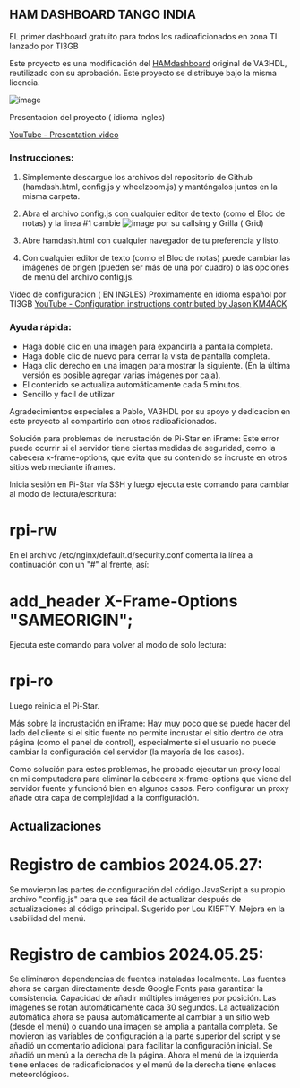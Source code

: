  ## HAM DASHBOARD TANGO INDIA

EL primer dashboard gratuito  para todos los radioaficionados en zona TI lanzado por TI3GB

Este proyecto es una modificación del [HAMdashboard](https://github.com/VA3HDL/hamdashboard) original de VA3HDL, reutilizado con su aprobación.  Este proyecto se distribuye bajo la misma licencia.


![image](https://github.com/gregbartels/HAMdashboard-Tango-India/assets/78452640/60b7dc0c-89b4-4f51-8ae3-883bb6c6c0f6)



Presentacion del proyecto ( idioma ingles) 

[YouTube - Presentation video](https://www.youtube.com/watch?v=sIdqMQTGNSc)


### Instrucciones:
1. Simplemente descargue los archivos del repositorio de Github (hamdash.html, config.js y wheelzoom.js) y manténgalos juntos en la misma carpeta.
2.  Abra el archivo config.js con cualquier editor de texto (como el Bloc de notas) y la linea #1 cambie ![image](https://github.com/gregbartels/HAMdashboard-Tango-India/assets/78452640/e3a66b72-882f-47bd-ba10-68f52b718379) por su callsing y Grilla ( Grid)

3. Abre hamdash.html con cualquier navegador de tu preferencia y listo.
4. Con cualquier editor de texto (como el Bloc de notas) puede cambiar las imágenes de origen (pueden ser más de una por cuadro) o las opciones de menú del archivo config.js.


Video de configuracion ( EN INGLES) Proximamente en idioma español por  TI3GB
[YouTube - Configuration instructions contributed by Jason KM4ACK](https://youtu.be/9ZZXg60tN-o)

### Ayuda rápida:
* Haga doble clic en una imagen para expandirla a pantalla completa.
* Haga doble clic de nuevo para cerrar la vista de pantalla completa.
* Haga clic derecho en una imagen para mostrar la siguiente. (En la última versión es posible agregar varias imágenes por caja).
* El contenido se actualiza automáticamente cada 5 minutos.
* Sencillo y facil de utilizar

Agradecimientos especiales a Pablo, VA3HDL por su apoyo y dedicacion en este proyecto al compartirlo con otros radioaficionados.

Solución para problemas de incrustación de Pi-Star en iFrame:
Este error puede ocurrir si el servidor tiene ciertas medidas de seguridad, como la cabecera x-frame-options, que evita que su contenido se incruste en otros sitios web mediante iframes.

Inicia sesión en Pi-Star vía SSH y luego ejecuta este comando para cambiar al modo de lectura/escritura:

# rpi-rw
En el archivo /etc/nginx/default.d/security.conf comenta la línea a continuación con un "#" al frente, así:


 # add_header X-Frame-Options  "SAMEORIGIN";
 
Ejecuta este comando para volver al modo de solo lectura:

 # rpi-ro
Luego reinicia el Pi-Star.

Más sobre la incrustación en iFrame:
Hay muy poco que se puede hacer del lado del cliente si el sitio fuente no permite incrustar el sitio dentro de otra página (como el panel de control), especialmente si el usuario no puede cambiar la configuración del servidor (la mayoría de los casos).

Como solución para estos problemas, he probado ejecutar un proxy local en mi computadora para eliminar la cabecera x-frame-options que viene del servidor fuente y funcionó bien en algunos casos. Pero configurar un proxy añade otra capa de complejidad a la configuración.

## Actualizaciones
# Registro de cambios 2024.05.27:
Se movieron las partes de configuración del código JavaScript a su propio archivo "config.js" para que sea fácil de actualizar después de actualizaciones al código principal. Sugerido por Lou KI5FTY.
Mejora en la usabilidad del menú.

# Registro de cambios 2024.05.25:
Se eliminaron dependencias de fuentes instaladas localmente. Las fuentes ahora se cargan directamente desde Google Fonts para garantizar la consistencia.
Capacidad de añadir múltiples imágenes por posición. Las imágenes se rotan automáticamente cada 30 segundos.
La actualización automática ahora se pausa automáticamente al cambiar a un sitio web (desde el menú) o cuando una imagen se amplía a pantalla completa.
Se movieron las variables de configuración a la parte superior del script y se añadió un comentario adicional para facilitar la configuración inicial.
Se añadió un menú a la derecha de la página. Ahora el menú de la izquierda tiene enlaces de radioaficionados y el menú de la derecha tiene enlaces meteorológicos.
